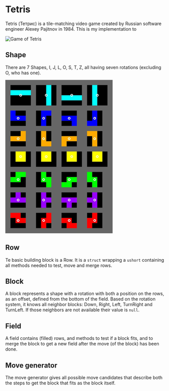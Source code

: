 ﻿# Tetris
Tetris (Тетрис) is a tile-matching video game created by Russian software engineer
Alexey Pajitnov in 1984. This is my implementation to 

![Game of Tetris](https://upload.wikimedia.org/wikipedia/commons/thumb/9/9c/Typical_Tetris_Game.svg/220px-Typical_Tetris_Game.svg.png)

## Shape
There are 7 Shapes, I, J, L, O, S, T, Z, all having seven rotations (excluding O, who has one).

![All seven tetriminos with their rotations](./design/blocks.webp)

## Row
Te basic building block is a Row. It is a `struct` wrapping a `ushort` containing
all methods needed to test, move and merge rows.

## Block
A block represents a shape with a rotation with both a position on the rows, as an offset,
defined from the bottom of the field. Based on the rotation system, it knows all neighbor
blocks: Down, Right, Left, TurnRight and TurnLeft. If those neighbors are not available
their value is `null`.

## Field
A field contains (filled) rows, and methods to test if a block fits, and to merge the block
to get a new field after the move (of the block) has been done.

## Move generator
The move generator gives all possible move candidates that describe both the steps to get
the block that fits as the block itself.
